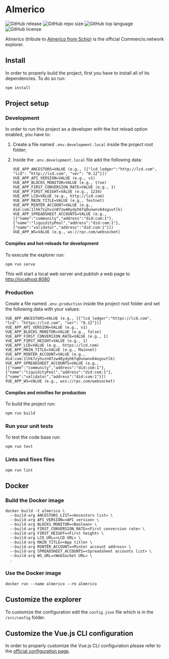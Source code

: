# Almerico

![GitHub release](https://img.shields.io/github/release/commercionetwork/almerico?color=brightgreen&style=for-the-badge)
![GitHub repo size](https://img.shields.io/github/repo-size/commercionetwork/almerico?color=orange&style=for-the-badge)
![GitHub top language](https://img.shields.io/github/languages/top/commercionetwork/almerico?color=yellow&style=for-the-badge)
![GitHub license](https://img.shields.io/github/license/commercionetwork/almerico?color=blue&style=for-the-badge)

Almerico (tribute to [Almerico from Schio](https://it.wikipedia.org/wiki/Almerico_da_Schio))
is the official Commercio.network explorer.

## Install

In order to properly build the project, first you have to install all of its dependencies.
To do so run:

```shell
npm install
```

## Project setup

### Development

In order to run this project as a developer with the hot reload option enabled,
you have to:

1. Create a file named `.env.development.local` inside the project root folder;
2. Inside the `.env.development.local` file add the following data:

    ```env
    VUE_APP_ANCESTORS=VALUE (e.g., [{"lcd_ledger":"http://lcd.com", "lcd": "http://lcd.com", "ver": "0.12"}])
    VUE_APP_API_VERSION=VALUE (e.g., v1)
    VUE_APP_BLOCKS_MONITOR=VALUE (e.g., true)
    VUE_APP_FIRST_CONVERSION_RATE=VALUE (e.g., 1)
    VUE_APP_FIRST_HEIGHT=VALUE (e.g., 1234)
    VUE_APP_LCD=VALUE (e.g., http://lcd.com)
    VUE_APP_MAIN_TITLE=VALUE (e.g., Testnet)
    VUE_APP_MINTER_ACCOUNT=VALUE (e.g., did:com:1lhk7zyhvzn07zw48ydyh6fq0unwnv64xguvtlk)
    VUE_APP_SPREADSHEET_ACCOUNTS=VALUE (e.g., [{"name":"community","address":"did:com:1"},{"name":"liquidityPool","address":"did:com:1"},{"name":"validator","address":"did:com:1"}])
    VUE_APP_WS=VALUE (e.g., ws://rpc.com/websocket)
    ```

#### Compiles and hot-reloads for development

To execute the explorer run:

```shell
npm run serve
```

This will start a local web server and publish a web page to <http://localhost:8080>

### Production

Create a file named `.env.production` inside the project root folder
and set the following data with your values:

```env
VUE_APP_ANCESTORS=VALUE (e.g., [{"lcd_ledger":"https://lcd.com", "lcd": "https://lcd.com", "ver": "0.12"}])
VUE_APP_API_VERSION=VALUE (e.g., v1)
VUE_APP_BLOCKS_MONITOR=VALUE (e.g., false)
VUE_APP_FIRST_CONVERSION_RATE=VALUE (e.g., 1)
VUE_APP_FIRST_HEIGHT=VALUE (e.g., 1)
VUE_APP_LCD=VALUE (e.g., https://lcd.com)
VUE_APP_MAIN_TITLE=VALUE (e.g., Mainnet)
VUE_APP_MINTER_ACCOUNT=VALUE (e.g., did:com:1lhk7zyhvzn07zw48ydyh6fq0unwnv64xguvtlk)
VUE_APP_SPREADSHEET_ACCOUNTS=VALUE (e.g., [{"name":"community","address":"did:com:1"},{"name":"liquidityPool","address":"did:com:1"},{"name":"validator","address":"did:com:1"}])
VUE_APP_WS=VALUE (e.g., wss://rpc.com/websocket)
```

#### Compiles and minifies for production

To build the project run:

```shell
npm run build
```

### Run your unit tests

To test the code base run:

```shell
npm run test
```

### Lints and fixes files

```shell
npm run lint
```

## Docker

### Build the Docker image

```shell
docker build -t almerico \
  --build-arg ANCESTORS_LIST=<Ancestors list> \
  --build-arg API_VERSION=<API version> \
  --build-arg BLOCKS_MONITOR=<Boolean> \
  --build-arg FIRST_CONVERSION_RATE=<First conversion rate> \
  --build-arg FIRST_HEIGHT=<First height> \
  --build-arg LCD_URL=<LCD URL> \
  --build-arg MAIN_TITLE=<App title> \
  --build-arg MINTER_ACCOUNT=<Minter account address> \
  --build-arg SPREADSHEET_ACCOUNTS=<Spreadsheet accounts list> \
  --build-arg WS_URL=<WebSocket URL> \
  .
```

### Use the Docker image

```shell
docker run --name almerico --rm almerico
```

## Customize the explorer

To customize the configuration edit the `config.json` file
which is in the `/src/config` folder.

## Customize the Vue.js CLI configuration

In order to properly customize the Vue.js CLI configuration
please refer to the [official configuration page](https://cli.vuejs.org/config/).
